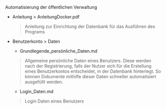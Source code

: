 Automatisierung der öffentlichen Verwaltung

- Anleitung > AnleitungDocker.pdf
	 > Anleitung zur Einrichtung der Datenbank für das Ausführen des Programs
  
- Benutzerkonto > Daten 
  - Grundlegende_persönliche_Daten.md
  >Allgemeine persönliche Daten eines Benutzers. Diese werden nach der Registrierung, falls der Nutzer sich für die Erstellung eines Benutzerkontos entscheidet, in der Datenbank hinterlegt. So können Dokumente mithilfe dieser Daten schneller automatisiert ausgefüllt werden.
  - Login_Daten.md
  >Login Daten eines Benutzers 
  
